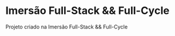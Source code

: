 # Imersão Full-Stack &amp;&amp; Full-Cycle

Projeto criado na Imersão Full-Stack &amp;&amp; Full-Cycle
